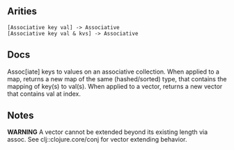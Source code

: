## Arities

    [Associative key val] -> Associative
    [Associative key val & kvs] -> Associative

## Docs

Assoc[iate] keys to values on an associative collection. When applied
to a map, returns a new map of the same (hashed/sorted) type, that
contains the mapping of key(s) to val(s). When applied to a vector,
returns a new vector that contains val at index.

## Notes

**WARNING** A vector cannot be extended beyond its existing length via
assoc. See clj::clojure.core/conj for vector extending behavior.
